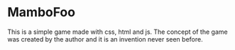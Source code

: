 # MamboFoo
This is a simple game made with css, html and js. The concept of the game was created by the author and it is an invention never seen before.
